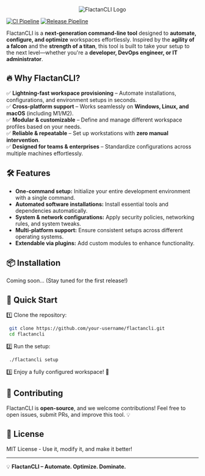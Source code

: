 <p align="center">
  <img src="https://adi-roth.github.io/flactanCLI/assets/FalctanCLI.png" alt="FlactanCLI Logo">
</p>

[![CI Pipeline](https://github.com/adi-Roth/flactanCLI/actions/workflows/ci.yml/badge.svg)](https://github.com/adi-Roth/flactanCLI/actions/workflows/ci.yml)
[![Release Pipeline](https://github.com/adi-Roth/flactanCLI/actions/workflows/release.yml/badge.svg)](https://github.com/adi-Roth/flactanCLI/actions/workflows/release.yml)

FlactanCLI is a **next-generation command-line tool** designed to **automate, configure, and optimize** workspaces effortlessly. Inspired by the **agility of a falcon** and the **strength of a titan**, this tool is built to take your setup to the next level—whether you're a **developer, DevOps engineer, or IT administrator**.


## 🔥 Why FlactanCLI?
✅ **Lightning-fast workspace provisioning** – Automate installations, configurations, and environment setups in seconds.  
✅ **Cross-platform support** – Works seamlessly on **Windows, Linux, and macOS** (including M1/M2).  
✅ **Modular & customizable** – Define and manage different workspace profiles based on your needs.  
✅ **Reliable & repeatable** – Set up workstations with **zero manual intervention**.  
✅ **Designed for teams & enterprises** – Standardize configurations across multiple machines effortlessly.  

## 🛠️ Features
- **One-command setup:** Initialize your entire development environment with a single command.  
- **Automated software installations:** Install essential tools and dependencies automatically.  
- **System & network configurations:** Apply security policies, networking rules, and system tweaks.  
- **Multi-platform support:** Ensure consistent setups across different operating systems.  
- **Extendable via plugins:** Add custom modules to enhance functionality.  

## 📦 Installation
Coming soon... (Stay tuned for the first release!)

## 🚀 Quick Start
1️⃣ Clone the repository:  
```sh
 git clone https://github.com/your-username/flactancli.git
 cd flactancli
```
2️⃣ Run the setup:  
```sh
 ./flactancli setup
```
3️⃣ Enjoy a fully configured workspace! 🎉

## 🤝 Contributing
FlactanCLI is **open-source**, and we welcome contributions! Feel free to open issues, submit PRs, and improve this tool. 💡

## 📜 License
MIT License - Use it, modify it, and make it better!

---
💡 **FlactanCLI – Automate. Optimize. Dominate.**

